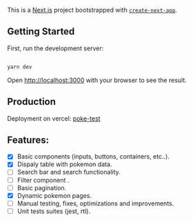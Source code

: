 This is a [Next.js](https://nextjs.org/) project bootstrapped with [`create-next-app`](https://github.com/vercel/next.js/tree/canary/packages/create-next-app).

## Getting Started

First, run the development server:

```bash

yarn dev
```

Open [http://localhost:3000](http://localhost:3000) with your browser to see the result.

## Production

Deployment on vercel: [poke-test](https://poke-test-steel.vercel.app/)

## Features:

- [x] Basic components (inputs, buttons, containers, etc..).
- [x] Dispaly table with pokemon data.
- [ ] Search bar and search functionality.
- [ ] Filter component .
- [ ] Basic pagination.
- [x] Dynamic pokemon pages.
- [ ] Manual testing, fixes, optimizations and improvements.
- [ ] Unit tests suites (jest, rtl).
